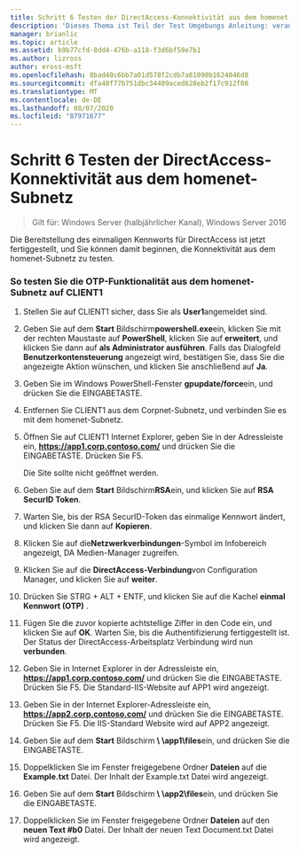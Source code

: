```yaml
---
title: Schritt 6 Testen der DirectAccess-Konnektivität aus dem homenet-Subnetz
description: 'Dieses Thema ist Teil der Test Umgebungs Anleitung: veranschaulichen von DirectAccess mit OTP-Authentifizierung und RSA SecurID für Windows Server 2016'
manager: brianlic
ms.topic: article
ms.assetid: b9b77cfd-8dd4-476b-a118-f3d6bf59e7b1
ms.author: lizross
author: eross-msft
ms.openlocfilehash: 8bad40c6bb7a01d578f2cdb7a61090b1624046d8
ms.sourcegitcommit: dfa48f77b751dbc34409aced628eb2f17c912f08
ms.translationtype: MT
ms.contentlocale: de-DE
ms.lasthandoff: 08/07/2020
ms.locfileid: "87971677"
---
```

# <a name="step-6-test-directaccess-connectivity-from-the-homenet-subnet"></a>Schritt 6 Testen der DirectAccess-Konnektivität aus dem homenet-Subnetz

>Gilt für: Windows Server (halbjährlicher Kanal), Windows Server 2016

Die Bereitstellung des einmaligen Kennworts für DirectAccess ist jetzt fertiggestellt, und Sie können damit beginnen, die Konnektivität aus dem homenet-Subnetz zu testen.

### <a name="to-test-otp-functionality-from-the-homenet-subnet-on-client1"></a>So testen Sie die OTP-Funktionalität aus dem homenet-Subnetz auf CLIENT1

1. Stellen Sie auf CLIENT1 sicher, dass Sie als **User1**angemeldet sind.

2. Geben Sie auf dem **Start** Bildschirm**powershell.exe**ein, klicken Sie mit der rechten Maustaste auf **PowerShell**, klicken Sie auf **erweitert**, und klicken Sie dann auf **als Administrator ausführen**. Falls das Dialogfeld **Benutzerkontensteuerung** angezeigt wird, bestätigen Sie, dass Sie die angezeigte Aktion wünschen, und klicken Sie anschließend auf **Ja**.

3. Geben Sie im Windows PowerShell-Fenster **gpupdate/force**ein, und drücken Sie die EINGABETASTE.

4. Entfernen Sie CLIENT1 aus dem Corpnet-Subnetz, und verbinden Sie es mit dem homenet-Subnetz.

5. Öffnen Sie auf CLIENT1 Internet Explorer, geben Sie in der Adressleiste ein, **https://app1.corp.contoso.com/** und drücken Sie die EINGABETASTE. Drücken Sie F5.

   Die Site sollte nicht geöffnet werden.

6. Geben Sie auf dem **Start** Bildschirm**RSA**ein, und klicken Sie auf **RSA SecurID Token**.

7. Warten Sie, bis der RSA SecurID-Token das einmalige Kennwort ändert, und klicken Sie dann auf **Kopieren**.

8. Klicken Sie auf die**Netzwerkverbindungen**-Symbol im Infobereich angezeigt, DA Medien-Manager zugreifen.

9. Klicken Sie auf die **DirectAccess-Verbindung**von Configuration Manager, und klicken Sie auf **weiter**.

10. Drücken Sie STRG + ALT + ENTF, und klicken Sie auf die Kachel **einmal Kennwort (OTP)** .

11. Fügen Sie die zuvor kopierte achtstellige Ziffer in den Code ein, und klicken Sie auf **OK**. Warten Sie, bis die Authentifizierung fertiggestellt ist. Der Status der DirectAccess-Arbeitsplatz Verbindung wird nun **verbunden**.

12. Geben Sie in Internet Explorer in der Adressleiste ein, **https://app1.corp.contoso.com/** und drücken Sie die EINGABETASTE. Drücken Sie F5. Die Standard-IIS-Website auf APP1 wird angezeigt.

13. Geben Sie in der Internet Explorer-Adressleiste ein, **https://app2.corp.contoso.com/** und drücken Sie die EINGABETASTE. Drücken Sie F5. Die IIS-Standard Website wird auf APP2 angezeigt.

14. Geben Sie auf dem **Start** Bildschirm<strong> \\ \app1\files</strong>ein, und drücken Sie die EINGABETASTE.

15. Doppelklicken Sie im Fenster freigegebene Ordner **Dateien** auf die **Example.txt** Datei. Der Inhalt der Example.txt Datei wird angezeigt.

16. Geben Sie auf dem **Start** Bildschirm<strong> \\ \app2\files</strong>ein, und drücken Sie die EINGABETASTE.

17. Doppelklicken Sie im Fenster freigegebene Ordner **Dateien** auf den **neuen Text #b0** Datei. Der Inhalt der neuen Text Document.txt Datei wird angezeigt.



